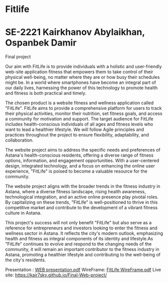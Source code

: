 # Fitlife
# SE-2221 Kairkhanov Abylaikhan, Ospanbek Damir
Final project

Our aim with FitLife is to provide individuals with a holistic and user-friendly web-site application fitness that empowers them to take control of their physical well-being, no matter where they are or how busy their schedules might be. 
In a world where smartphones have become an integral part of our daily lives, harnessing the power of this technology to promote health and fitness is both practical and timely.

The chosen product is a website fitness and wellness application called "FitLife". FitLife aims to provide a comprehensive platform for users to track their physical activities, monitor their nutrition, set fitness goals, and access a community for motivation and support. The target audience for FitLife includes health-conscious individuals of all ages and fitness levels who want to lead a healthier lifestyle. We will follow Agile principles and practices throughout the project to ensure flexibility, adaptability, and collaboration.

The website project aims to address the specific needs and preferences of Astana's health-conscious residents, offering a diverse range of fitness options, information, and engagement opportunities. With a user-centered design, integrated technology, and a focus on enhancing the online user experience, "FitLife" is poised to become a valuable resource for the community.

The website project aligns with the broader trends in the fitness industry in Astana, where a diverse fitness landscape, rising health awareness, technological integration, and an active online presence play pivotal roles. By capitalizing on these trends, "FitLife" is well-positioned to thrive in this competitive market and contribute to the development of a vibrant fitness culture in Astana.

This project's success will not only benefit "FitLife" but also serve as a reference for entrepreneurs and investors looking to enter the fitness and wellness sector in Astana. It reflects the city's modern outlook, emphasizing health and fitness as integral components of its identity and lifestyle.As "FitLife" continues to evolve and respond to the changing needs of the community, it will remain an important contributor to the fitness industry in Astana, promoting a healthier lifestyle and contributing to the well-being of the city's residents.

Presentation : [WEB presentation.pdf](https://github.com/kair7sky/Final-Web-project/files/13456579/WEB.presentation.pdf)
WireFrame: [FitLife WireFrame.pdf](https://github.com/kair7sky/Final-Web-project/files/13456598/FitLife.WireFrame.pdf)
Live site: https://kair7sky.github.io/Final-Web-project/


